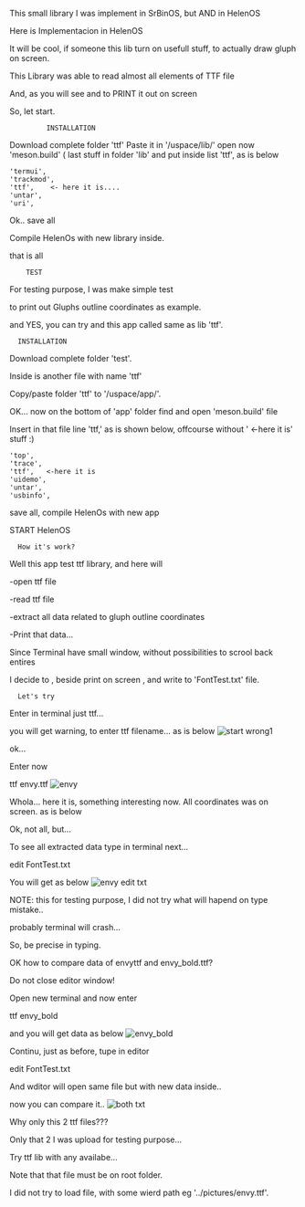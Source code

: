 This small library I was implement in SrBinOS, but AND in HelenOS

Here is Implementacion in HelenOS

It will be cool, if someone this lib turn on usefull stuff, to actually draw gluph on screen.

This Library was able to read almost all elements of TTF file

And, as you will see and to PRINT it out on screen


 So, let start.
 
             INSTALLATION
 
 Download complete folder 'ttf' 
 Paste it in '/uspace/lib/'
 open now 'meson.build' ( last stuff in folder 'lib' and put inside list 'ttf', as is below

 	'termui',
	'trackmod',
	'ttf',    <- here it is....
	'untar',
	'uri',

 Ok.. save all
 
 Compile HelenOs with new library inside.
 
 that is all


        TEST

For testing purpose, I was make simple test

to print out Gluphs outline coordinates as example.

and YES, you can try and this app called same as lib 'ttf'.


      INSTALLATION
      
Download complete folder 'test'.

Inside is another file with name 'ttf'

Copy/paste folder 'ttf' to '/uspace/app/'.

OK... now on the bottom of 'app' folder find and open 'meson.build' file

Insert in that file line 'ttf,'   as is shown below, offcourse without ' <-here it is' stuff :)

	'top',
	'trace',
	'ttf',   <-here it is
	'uidemo',
	'untar',
	'usbinfo',
save all, compile HelenOs with new app

START HelenOS


      How it's work?


Well this app test ttf library, and here will 

-open ttf file

-read ttf file

-extract all data related to gluph outline coordinates

-Print that data...


Since Terminal have small window, without possibilities to scrool back entires

I decide to , beside print on screen , and write to 'FontTest.txt' file.

      Let's try
Enter in terminal just ttf... 

you will get warning, to enter ttf filename... as is below
![start wrong1](https://github.com/user-attachments/assets/89c6fa26-a3df-4ce6-bc7c-d6789d4457dd)

ok...

Enter now 

 ttf envy.ttf
![envy](https://github.com/user-attachments/assets/d2bfb150-3f96-4c93-8f2b-1fd400dbff46)

Whola... here it is, something interesting now. All coordinates was on screen. as is below

Ok, not all, but...

To see all extracted data type in terminal next...

edit FontTest.txt

You will get as below
![envy edit txt](https://github.com/user-attachments/assets/799e5c54-492d-4525-b24a-8964d76d4038)

NOTE: this for testing purpose, I did not try what will hapend on type mistake..

probably terminal will crash...

So, be precise in typing.

OK how to compare data of envyttf and envy_bold.ttf?

Do not close editor window!

Open new terminal and now enter

ttf envy_bold

and you will get data as below 
![envy_bold](https://github.com/user-attachments/assets/b0845fbb-5b9b-4814-b346-575e8c6db9a0)

Continu, just as before, tupe in editor

edit FontTest.txt

And wditor will open same file but with new data inside..

now you can compare it.. 
![both txt](https://github.com/user-attachments/assets/44008347-3da2-4595-a270-b51efd4f0f3a)


Why only this 2 ttf files???

Only that 2 I was upload for testing purpose...

Try ttf lib with any availabe...

Note that that file must be on root folder.

I did not try to load file, with some wierd path eg '../pictures/envy.ttf'.








 
